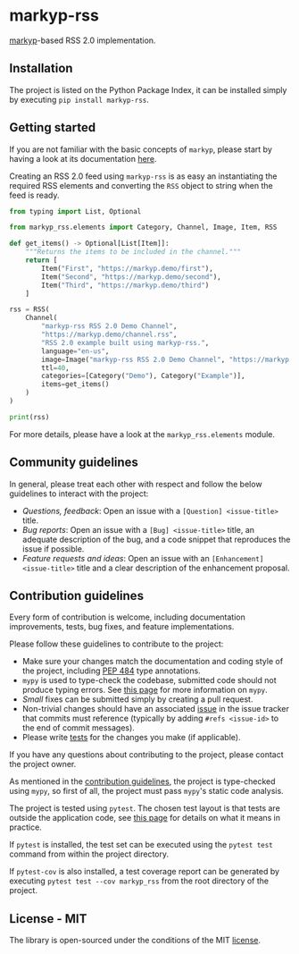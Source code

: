 # markyp-rss

[markyp](https://github.com/volfpeter/markyp)-based RSS 2.0 implementation.

## Installation

The project is listed on the Python Package Index, it can be installed simply by executing `pip install markyp-rss`.

## Getting started

If you are not familiar with the basic concepts of `markyp`, please start by having a look at its documentation [here](https://github.com/volfpeter/markyp).

Creating an RSS 2.0 feed using `markyp-rss` is as easy an instantiating the required RSS elements and converting the `RSS` object to string when the feed is ready.

```Python
from typing import List, Optional

from markyp_rss.elements import Category, Channel, Image, Item, RSS

def get_items() -> Optional[List[Item]]:
    """Returns the items to be included in the channel."""
    return [
        Item("First", "https://markyp.demo/first"),
        Item("Second", "https://markyp.demo/second"),
        Item("Third", "https://markyp.demo/third")
    ]

rss = RSS(
    Channel(
        "markyp-rss RSS 2.0 Demo Channel",
        "https://markyp.demo/channel.rss",
        "RSS 2.0 example built using markyp-rss.",
        language="en-us",
        image=Image("markyp-rss RSS 2.0 Demo Channel", "https://markyp.demo/channel.jpeg", "https://markyp.demo/channel.rss"),
        ttl=40,
        categories=[Category("Demo"), Category("Example")],
        items=get_items()
    )
)

print(rss)
```

For more details, please have a look at the `markyp_rss.elements` module.

## Community guidelines

In general, please treat each other with respect and follow the below guidelines to interact with the project:

- _Questions, feedback_: Open an issue with a `[Question] <issue-title>` title.
- _Bug reports_: Open an issue with a `[Bug] <issue-title>` title, an adequate description of the bug, and a code snippet that reproduces the issue if possible.
- _Feature requests and ideas_: Open an issue with an `[Enhancement] <issue-title>` title and a clear description of the enhancement proposal.

## Contribution guidelines

Every form of contribution is welcome, including documentation improvements, tests, bug fixes, and feature implementations.

Please follow these guidelines to contribute to the project:

- Make sure your changes match the documentation and coding style of the project, including [PEP 484](https://www.python.org/dev/peps/pep-0484/) type annotations.
- `mypy` is used to type-check the codebase, submitted code should not produce typing errors. See [this page](http://mypy-lang.org/) for more information on `mypy`.
- _Small_ fixes can be submitted simply by creating a pull request.
- Non-trivial changes should have an associated [issue](#community-guidelines) in the issue tracker that commits must reference (typically by adding `#refs <issue-id>` to the end of commit messages).
- Please write [tests](#testing) for the changes you make (if applicable).

If you have any questions about contributing to the project, please contact the project owner.

As mentioned in the [contribution guidelines](#contribution-guidelines), the project is type-checked using `mypy`, so first of all, the project must pass `mypy`'s static code analysis.

The project is tested using `pytest`. The chosen test layout is that tests are outside the application code, see [this page](https://docs.pytest.org/en/latest/goodpractices.html#tests-outside-application-code) for details on what it means in practice.

If `pytest` is installed, the test set can be executed using the `pytest test` command from within the project directory.

If `pytest-cov` is also installed, a test coverage report can be generated by executing `pytest test --cov markyp_rss` from the root directory of the project.

## License - MIT

The library is open-sourced under the conditions of the MIT [license](https://choosealicense.com/licenses/mit/).
